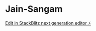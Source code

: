 # Jain-Sangam

[Edit in StackBlitz next generation editor ⚡️](https://stackblitz.com/~/github.com/hpatni29/Jain-Sangam)